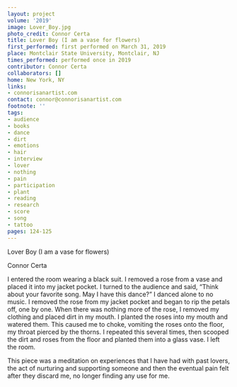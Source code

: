 ```yaml
---
layout: project
volume: '2019'
image: Lover_Boy.jpg
photo_credit: Connor Certa
title: Lover Boy (I am a vase for flowers)
first_performed: first performed on March 31, 2019
place: Montclair State University, Montclair, NJ
times_performed: performed once in 2019
contributor: Connor Certa
collaborators: []
home: New York, NY
links:
- connorisanartist.com
contact: connor@connorisanartist.com
footnote: ''
tags:
- audience
- books
- dance
- dirt
- emotions
- hair
- interview
- lover
- nothing
- pain
- participation
- plant
- reading
- research
- score
- song
- tattoo
pages: 124-125
---
```



Lover Boy (I am a vase for flowers)

Connor Certa

I entered the room wearing a black suit. I removed a rose from a vase and placed it into my jacket pocket. I turned to the audience and said, “Think about your favorite song. May I have this dance?” I danced alone to no music. I removed the rose from my jacket pocket and began to rip the petals off, one by one. When there was nothing more of the rose, I removed my clothing and placed dirt in my mouth. I planted the roses into my mouth and watered them. This caused me to choke, vomiting the roses onto the floor, my throat pierced by the thorns. I repeated this several times, then scooped the dirt and roses from the floor and planted them into a glass vase. I left the room.

This piece was a meditation on experiences that I have had with past lovers, the act of nurturing and supporting someone and then the eventual pain felt after they discard me, no longer finding any use for me.
